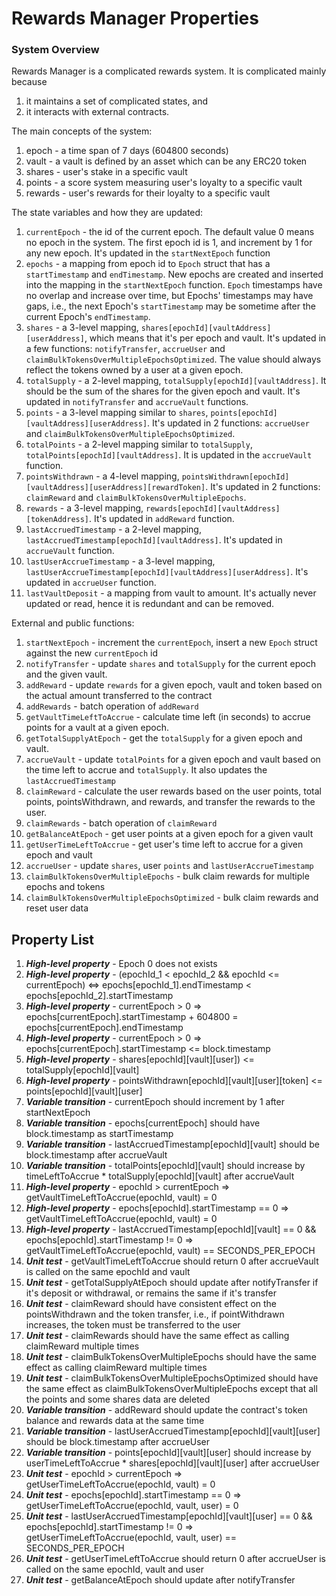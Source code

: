 # Rewards Manager Properties

### System Overview

Rewards Manager is a complicated rewards system. It is complicated mainly because 
1. it maintains a set of complicated states, and 
2. it interacts with external contracts.

The main concepts of the system:
1. epoch - a time span of 7 days (604800 seconds)
2. vault - a vault is defined by an asset which can be any ERC20 token
3. shares - user's stake in a specific vault
4. points - a score system measuring user's loyalty to a specific vault
5. rewards - user's rewards for their loyalty to a specific vault

The state variables and how they are updated:
1. `currentEpoch` - the id of the current epoch. The default value 0 means no epoch in the system. The first epoch id is 1, and increment by 1 for any new epoch. It's updated in the `startNextEpoch` function
2. `epochs` - a mapping from epoch id to `Epoch` struct that has a `startTimestamp` and `endTimestamp`. New epochs are created and inserted into the mapping in the `startNextEpoch` function. `Epoch` timestamps have no overlap and increase over time, but Epochs' timestamps may have gaps, i.e., the next Epoch's `startTimestamp` may be sometime after the current Epoch's `endTimestamp`.
3. `shares` - a 3-level mapping, `shares[epochId][vaultAddress][userAddress]`, which means that it's per epoch and vault. It's updated in a few functions: `notifyTransfer`, `accrueUser` and `claimBulkTokensOverMultipleEpochsOptimized`. The value should always reflect the tokens owned by a user at a given epoch.
4. `totalSupply` - a 2-level mapping, `totalSupply[epochId][vaultAddress]`. It should be the sum of the shares for the given epoch and vault. It's updated in `notifyTransfer` and `accrueVault` functions.
5. `points` - a 3-level mapping similar to `shares`, `points[epochId][vaultAddress][userAddress]`. It's updated in 2 functions: `accrueUser` and `claimBulkTokensOverMultipleEpochsOptimized`. 
6. `totalPoints` - a 2-level mapping similar to `totalSupply`, `totalPoints[epochId][vaultAddress]`. It is updated in the `accrueVault` function.
7. `pointsWithdrawn` - a 4-level mapping, `pointsWithdrawn[epochId][vaultAddress][userAddress][rewardToken]`. It's updated in 2 functions: `claimReward` and `claimBulkTokensOverMultipleEpochs`.
8. `rewards` - a 3-level mapping, `rewards[epochId][vaultAddress][tokenAddress]`. It's updated in `addReward` function.
9. `lastAccruedTimestamp` - a 2-level mapping, `lastAccruedTimestamp[epochId][vaultAddress]`. It's updated in `accrueVault` function.
10. `lastUserAccrueTimestamp` - a 3-level mapping, `lastUserAccrueTimestamp[epochId][vaultAddress][userAddress]`. It's updated in `accrueUser` function.
11. `lastVaultDeposit` - a mapping from vault to amount. It's actually never updated or read, hence it is redundant and can be removed.

External and public functions:
1. `startNextEpoch` - increment the `currentEpoch`, insert a new `Epoch` struct against the new `currentEpoch` id
2. `notifyTransfer` - update `shares` and `totalSupply` for the current epoch and the given vault.
3. `addReward` - update `rewards` for a given epoch, vault and token based on the actual amount transferred to the contract
4. `addRewards` - batch operation of `addReward`
5. `getVaultTimeLeftToAccrue` - calculate time left (in seconds) to accrue points for a vault at a given epoch.
6. `getTotalSupplyAtEpoch` - get the `totalSupply` for a given epoch and vault.
7. `accrueVault` - update `totalPoints` for a given epoch and vault based on the time left to accrue and `totalSupply`. It also updates the `lastAccruedTimestamp`
8. `claimReward` - calculate the user rewards based on the user points, total points, pointsWithdrawn, and rewards, and transfer the rewards to the user. 
9. `claimRewards` - batch operation of `claimReward`
10. `getBalanceAtEpoch` - get user points at a given epoch for a given vault
11. `getUserTimeLeftToAccrue` - get user's time left to accrue for a given epoch and vault
12. `accrueUser` - update `shares`, user `points` and `lastUserAccrueTimestamp`
13. `claimBulkTokensOverMultipleEpochs` - bulk claim rewards for multiple epochs and tokens
14. `claimBulkTokensOverMultipleEpochsOptimized` - bulk claim rewards and reset user data

## Property List
1. ***High-level property*** - Epoch 0 does not exists
2. ***High-level property*** - (epochId_1 < epochId_2 && epochId <= currentEpoch) <=> epochs[epochId_1].endTimestamp < epochs[epochId_2].startTimestamp
3. ***High-level property*** - currentEpoch > 0 => epochs[currentEpoch].startTimestamp + 604800 = epochs[currentEpoch].endTimestamp
4. ***High-level property*** - currentEpoch > 0 => epochs[currentEpoch].startTimestamp <= block.timestamp
5. ***High-level property*** - shares[epochId][vault][user]) <= totalSupply[epochId][vault]
6. ***High-level property*** - pointsWithdrawn[epochId][vault][user][token] <= points[epochId][vault][user]
7. ***Variable transition*** - currentEpoch should increment by 1 after startNextEpoch
8. ***Variable transition*** - epochs[currentEpoch] should have block.timestamp as startTimestamp
9. ***Variable transition*** - lastAccruedTimestamp[epochId][vault] should be block.timestamp after accrueVault
10. ***Variable transition*** - totalPoints[epochId][vault] should increase by timeLeftToAccrue * totalSupply[epochId][vault] after accrueVault
11. ***High-level property*** - epochId > currentEpoch => getVaultTimeLeftToAccrue(epochId, vault) = 0
12. ***High-level property*** - epochs[epochId].startTimestamp == 0 => getVaultTimeLeftToAccrue(epochId, vault) = 0
13. ***High-level property*** - lastAccruedTimestamp[epochId][vault] == 0 && epochs[epochId].startTimestamp != 0 => getVaultTimeLeftToAccrue(epochId, vault) ==  SECONDS_PER_EPOCH
14. ***Unit test*** - getVaultTimeLeftToAccrue should return 0 after accrueVault is called on the same epochId and vault
15. ***Unit test*** - getTotalSupplyAtEpoch should update after notifyTransfer if it's deposit or withdrawal, or remains the same if it's transfer
16. ***Unit test*** - claimReward should have consistent effect on the pointsWithdrawn and the token transfer, i.e., if pointWithdrawn increases, the token must be transferred to the user
17. ***Unit test*** - claimRewards should have the same effect as calling claimReward multiple times
18. ***Unit test*** - claimBulkTokensOverMultipleEpochs should have the same effect as calling claimReward multiple times
19. ***Unit test*** - claimBulkTokensOverMultipleEpochsOptimized should have the same effect as claimBulkTokensOverMultipleEpochs except that all the points and some shares data are deleted
20. ***Variable transition*** - addReward should update the contract's token balance and rewards data at the same time
21. ***Variable transition*** - lastUserAccruedTimestamp[epochId][vault][user] should be block.timestamp after accrueUser
22. ***Variable transition*** - points[epochId][vault][user] should increase by userTimeLeftToAccrue * shares[epochId][vault][user] after accrueUser
23. ***Unit test*** - epochId > currentEpoch => getUserTimeLeftToAccrue(epochId, vault) = 0
24. ***Unit test*** - epochs[epochId].startTimestamp == 0 => getUserTimeLeftToAccrue(epochId, vault, user) = 0
25. ***Unit test*** - lastUserAccruedTimestamp[epochId][vault][user] == 0 && epochs[epochId].startTimestamp != 0 => getUserTimeLeftToAccrue(epochId, vault, user) ==  SECONDS_PER_EPOCH
26. ***Unit test*** - getUserTimeLeftToAccrue should return 0 after accrueUser is called on the same epochId, vault and user
27. ***Unit test*** - getBalanceAtEpoch should update after notifyTransfer


